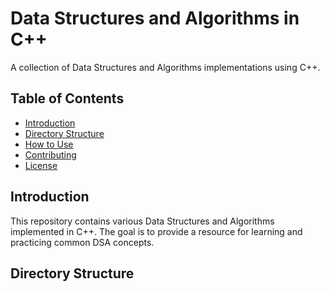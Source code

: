 # Data Structures and Algorithms in C++

A collection of Data Structures and Algorithms implementations using C++.

## Table of Contents

- [Introduction](#introduction)
- [Directory Structure](#directory-structure)
- [How to Use](#how-to-use)
- [Contributing](#contributing)
- [License](#license)

## Introduction

This repository contains various Data Structures and Algorithms implemented in C++. The goal is to provide a resource for learning and practicing common DSA concepts.

## Directory Structure

